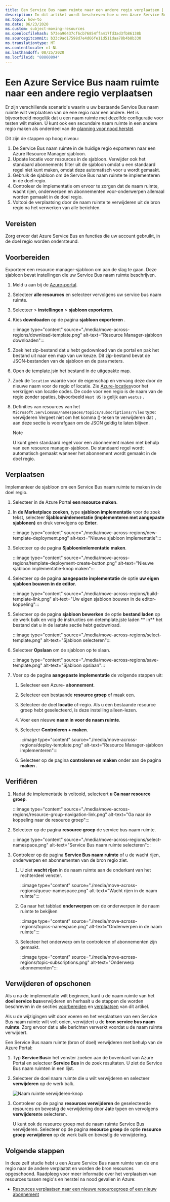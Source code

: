 ```yaml
---
title: Een Service Bus naam ruimte naar een andere regio verplaatsen | Microsoft Docs
description: In dit artikel wordt beschreven hoe u een Azure Service Bus naam ruimte van de huidige regio naar een andere regio kunt verplaatsen.
ms.topic: how-to
ms.date: 06/23/2020
ms.custom: subject-moving-resources
ms.openlocfilehash: 573ea96437cf6cb76854ffa417fd3ad3fb86138b
ms.sourcegitcommit: b33c9ad17598d7e4d66fe11d511daa78b4b8b330
ms.translationtype: MT
ms.contentlocale: nl-NL
ms.lasthandoff: 08/25/2020
ms.locfileid: "88860894"
---
```

# <a name="move-an-azure-service-bus-namespace-to-another-region"></a>Een Azure Service Bus naam ruimte naar een andere regio verplaatsen
Er zijn verschillende scenario's waarin u uw bestaande Service Bus naam ruimte wilt verplaatsen van de ene regio naar een andere. Het is bijvoorbeeld mogelijk dat u een naam ruimte met dezelfde configuratie voor testen wilt maken. U kunt ook een secundaire naam ruimte in een andere regio maken als onderdeel van de [planning voor nood herstel](service-bus-geo-dr.md).

Dit zijn de stappen op hoog niveau:

1. De Service Bus naam ruimte in de huidige regio exporteren naar een Azure Resource Manager sjabloon. 
1. Update locatie voor resources in de sjabloon. Verwijder ook het standaard abonnements filter uit de sjabloon omdat u een standaard regel niet kunt maken, omdat deze automatisch voor u wordt gemaakt. 
1. Gebruik de sjabloon om de Service Bus naam ruimte te implementeren in de doel regio. 
1. Controleer de implementatie om ervoor te zorgen dat de naam ruimte, wacht rijen, onderwerpen en abonnementen voor-onderwerpen allemaal worden gemaakt in de doel regio. 
1. Voltooi de verplaatsing door de naam ruimte te verwijderen uit de bron regio na het verwerken van alle berichten. 

## <a name="prerequisites"></a>Vereisten
Zorg ervoor dat Azure Service Bus en functies die uw account gebruikt, in de doel regio worden ondersteund.
 
## <a name="prepare"></a>Voorbereiden
Exporteer een resource manager-sjabloon om aan de slag te gaan. Deze sjabloon bevat instellingen die uw Service Bus naam ruimte beschrijven.

1. Meld u aan bij de [Azure-portal](https://portal.azure.com).
2. Selecteer **alle resources** en selecteer vervolgens uw service bus naam ruimte.
3. Selecteer > **instellingen**  >  **sjabloon exporteren**.
4. Kies **downloaden** op de pagina **sjabloon exporteren** .

    :::image type="content" source="./media/move-across-regions/download-template.png" alt-text="Resource Manager-sjabloon downloaden":::
5. Zoek het zip-bestand dat u hebt gedownload van de portal en pak het bestand uit naar een map van uw keuze. Dit zip-bestand bevat de JSON-bestanden van de sjabloon en de para meters. 
1. Open de template.jsin het bestand in de uitgepakte map. 
1. Zoek de `location` waarde voor de eigenschap en vervang deze door de nieuwe naam voor de regio of locatie. Zie [Azure-locaties](https://azure.microsoft.com/global-infrastructure/locations/)voor het verkrijgen van locatie codes. De code voor een regio is de naam van de regio zonder spaties, bijvoorbeeld `West US` is gelijk aan `westus` .
1. Definities van resources van het `Microsoft.ServiceBus/namespaces/topics/subscriptions/rules` type: verwijderen Vergeet niet om het komma ()-teken te verwijderen dat `,` aan deze sectie is voorafgaan om de JSON geldig te laten blijven.  

    > [!NOTE]
    > U kunt geen standaard regel voor een abonnement maken met behulp van een resource manager-sjabloon. De standaard regel wordt automatisch gemaakt wanneer het abonnement wordt gemaakt in de doel regio. 

## <a name="move"></a>Verplaatsen
Implementeer de sjabloon om een Service Bus naam ruimte te maken in de doel regio. 

1. Selecteer in de Azure Portal **een resource maken**.
2. In **de Marketplace zoeken**, type **sjabloon implementatie** voor de zoek tekst, selecteer **Sjabloonimlementatie (implementeren met aangepaste sjablonen)** en druk vervolgens op **Enter**.

    :::image type="content" source="./media/move-across-regions/new-template-deployment.png" alt-text="Nieuwe sjabloon implementatie":::    
1. Selecteer op de pagina **Sjabloonimlementatie** **maken**.

    :::image type="content" source="./media/move-across-regions/template-deployment-create-button.png" alt-text="Nieuwe sjabloon implementatie-knop maken":::        
1. Selecteer op de pagina **aangepaste implementatie** de optie **uw eigen sjabloon bouwen in de editor**.

    :::image type="content" source="./media/move-across-regions/build-template-link.png" alt-text="Uw eigen sjabloon bouwen in de editor-koppeling":::            
1. Selecteer op de pagina **sjabloon bewerken** de optie **bestand laden** op de werk balk en volg de instructies om detemplate.jste laden ** in** het bestand dat u in de laatste sectie hebt gedownload.

    :::image type="content" source="./media/move-across-regions/select-template.png" alt-text="Sjabloon selecteren":::                
1. Selecteer **Opslaan** om de sjabloon op te slaan. 

    :::image type="content" source="./media/move-across-regions/save-template.png" alt-text="Sjabloon opslaan":::                    
1. Voer op de pagina **aangepaste implementatie** de volgende stappen uit: 
    1. Selecteer een Azure- **abonnement**. 
    2. Selecteer een bestaande **resource groep** of maak een. 
    3. Selecteer de doel **locatie** of-regio. Als u een bestaande resource groep hebt geselecteerd, is deze instelling alleen-lezen. 
    4. Voer een nieuwe **naam in voor de naam ruimte**.
    1. Selecteer **Controleren + maken**. 

        :::image type="content" source="./media/move-across-regions/deploy-template.png" alt-text="Resource Manager-sjabloon implementeren":::
    1. Selecteer op de pagina **controleren en maken** onder aan de pagina **maken** . 
    
## <a name="verify"></a>Verifiëren
1. Nadat de implementatie is voltooid, selecteert **u Ga naar resource groep**.

    :::image type="content" source="./media/move-across-regions/resource-group-navigation-link.png" alt-text="Ga naar de koppeling naar de resource groep":::    
1. Selecteer op de pagina **resource groep** de service bus naam ruimte. 

    :::image type="content" source="./media/move-across-regions/select-namespace.png" alt-text="Service Bus naam ruimte selecteren":::    
1. Controleer op de pagina **Service Bus naam ruimte** of u de wacht rijen, onderwerpen en abonnementen van de bron regio ziet. 
    1. U ziet **wacht rijen** in de naam ruimte aan de onderkant van het rechterdeel venster.         
    
        :::image type="content" source="./media/move-across-regions/queue-namespace.png" alt-text="Wacht rijen in de naam ruimte":::
    2. Ga naar het tabblad **onderwerpen** om de onderwerpen in de naam ruimte te bekijken
    
        :::image type="content" source="./media/move-across-regions/topics-namespace.png" alt-text="Onderwerpen in de naam ruimte":::
    3. Selecteer het onderwerp om te controleren of abonnementen zijn gemaakt. 

        :::image type="content" source="./media/move-across-regions/topic-subscriptions.png" alt-text="Onderwerp abonnementen":::      
    
    

## <a name="discard-or-clean-up"></a>Verwijderen of opschonen
Als u na de implementatie wilt beginnen, kunt u de naam ruimte van het **doel service bus**verwijderen en herhaalt u de stappen die worden beschreven in de secties [voorbereiden](#prepare) en [verplaatsen](#move) van dit artikel.

Als u de wijzigingen wilt door voeren en het verplaatsen van een Service Bus naam ruimte wilt volt ooien, verwijdert u de **bron service bus naam ruimte**. Zorg ervoor dat u alle berichten verwerkt voordat u de naam ruimte verwijdert. 

Een Service Bus naam ruimte (bron of doel) verwijderen met behulp van de Azure Portal:

1. Typ **Service Bus**in het venster zoeken aan de bovenkant van Azure Portal en selecteer **Service Bus** in de zoek resultaten. U ziet de Service Bus naam ruimten in een lijst.
2. Selecteer de doel naam ruimte die u wilt verwijderen en selecteer **verwijderen** op de werk balk. 

    ![Naam ruimte verwijderen-knop](./media/move-across-regions/delete-namespace-button.png)
3. Controleer op de pagina **resources verwijderen** de geselecteerde resources en bevestig de verwijdering door **Ja**te typen en vervolgens **verwijderen**te selecteren. 

    U kunt ook de resource groep met de naam ruimte Service Bus verwijderen. Selecteer op de pagina **resource groep** de optie **resource groep verwijderen** op de werk balk en bevestig de verwijdering. 

## <a name="next-steps"></a>Volgende stappen

In deze zelf studie hebt u een Azure Service Bus naam ruimte van de ene regio naar de andere verplaatst en worden de bron resources opgeschoond.  Raadpleeg voor meer informatie over het verplaatsen van resources tussen regio's en herstel na nood gevallen in Azure:

- [Resources verplaatsen naar een nieuwe resourcegroep of een nieuw abonnement](../azure-resource-manager/management/move-resource-group-and-subscription.md)
